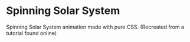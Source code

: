 # Spinning Solar System 

Spinning Solar System animation made with pure CSS. 
(Recreated from a tutorial found online)
